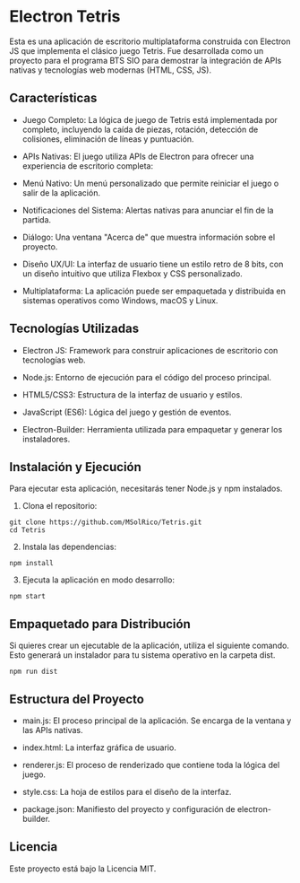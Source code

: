 # Electron Tetris
Esta es una aplicación de escritorio multiplataforma construida con Electron JS que implementa el clásico juego Tetris. Fue desarrollada como un proyecto para el programa BTS SIO para demostrar la integración de APIs nativas y tecnologías web modernas (HTML, CSS, JS).

## Características
- Juego Completo: La lógica de juego de Tetris está implementada por completo, incluyendo la caída de piezas, rotación, detección de colisiones, eliminación de líneas y puntuación.

- APIs Nativas: El juego utiliza APIs de Electron para ofrecer una experiencia de escritorio completa:

- Menú Nativo: Un menú personalizado que permite reiniciar el juego o salir de la aplicación.

- Notificaciones del Sistema: Alertas nativas para anunciar el fin de la partida.

- Diálogo: Una ventana "Acerca de" que muestra información sobre el proyecto.

- Diseño UX/UI: La interfaz de usuario tiene un estilo retro de 8 bits, con un diseño intuitivo que utiliza Flexbox y CSS personalizado.

- Multiplataforma: La aplicación puede ser empaquetada y distribuida en sistemas operativos como Windows, macOS y Linux.

## Tecnologías Utilizadas
- Electron JS: Framework para construir aplicaciones de escritorio con tecnologías web.

- Node.js: Entorno de ejecución para el código del proceso principal.

- HTML5/CSS3: Estructura de la interfaz de usuario y estilos.

- JavaScript (ES6): Lógica del juego y gestión de eventos.

- Electron-Builder: Herramienta utilizada para empaquetar y generar los instaladores.

## Instalación y Ejecución
Para ejecutar esta aplicación, necesitarás tener Node.js y npm instalados.

1. Clona el repositorio:
```http
git clone https://github.com/MSolRico/Tetris.git
cd Tetris
```
2. Instala las dependencias:

```http
npm install
```
3. Ejecuta la aplicación en modo desarrollo:

```http
npm start
```
## Empaquetado para Distribución
Si quieres crear un ejecutable de la aplicación, utiliza el siguiente comando. Esto generará un instalador para tu sistema operativo en la carpeta dist.

```http
npm run dist
```
## Estructura del Proyecto
- main.js: El proceso principal de la aplicación. Se encarga de la ventana y las APIs nativas.

- index.html: La interfaz gráfica de usuario.

- renderer.js: El proceso de renderizado que contiene toda la lógica del juego.

- style.css: La hoja de estilos para el diseño de la interfaz.

- package.json: Manifiesto del proyecto y configuración de electron-builder.

## Licencia
Este proyecto está bajo la Licencia MIT.